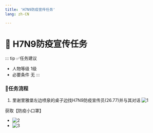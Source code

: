 ```yaml
---
title: 'H7N9防疫宣传任务'
lang: zh-CN

---
```


# 📜 H7N9防疫宣传任务

<Valine />

::: tip ✅任务建议
- 人物等级	1级
- 必要条件  无
:::

### 📝任务流程

1. 里谢里雅堡左边喷泉的桌子边找H7N9防疫宣传员(26.77)并与其对话
![1](https://user-images.githubusercontent.com/78347270/115132211-f8570f80-a038-11eb-81dd-9600413f6483.png)

获取【防疫小口罩】
- ![2](https://user-images.githubusercontent.com/78347270/115132242-453ae600-a039-11eb-8bfb-d4bbefac45cd.png)
- ![3](https://user-images.githubusercontent.com/78347270/115132243-45d37c80-a039-11eb-812c-3b7268a9c0f6.png)